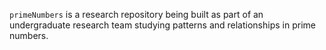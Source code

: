`primeNumbers` is a research repository being built as part of an undergraduate research team studying patterns and relationships in prime numbers.